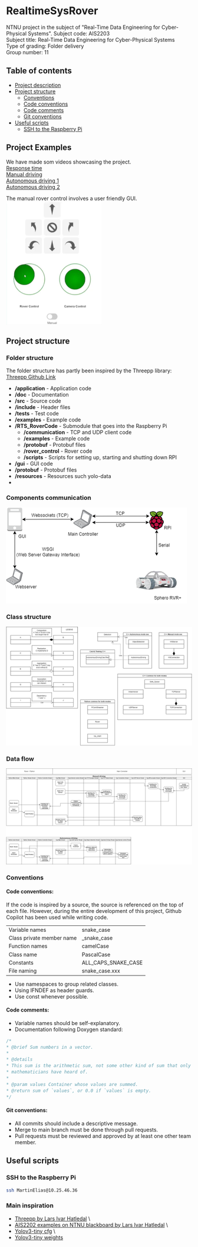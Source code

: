 # RealtimeSysRover

NTNU project in the subject of "Real-Time Data Engineering for Cyber-Physical Systems".
Subject code: AIS2203 \
Subject title: Real-Time Data Engineering for Cyber-Physical Systems \
Type of grading: Folder delivery \
Group number: 11 

## Table of contents

- [Project description](#project-description)
- [Project structure](#project-structure)
  - [Conventions](#conventions)
  - [Code conventions](#code-conventions)
  - [Code comments](#code-comments)
  - [Git conventions](#git-conventions)
- [Useful scripts](#useful-scripts)
  - [SSH to the Raspberry Pi](#ssh-to-the-raspberry-pi)

## Project Examples
We have made som videos showcasing the project. \
[Response time](https://studntnu-my.sharepoint.com/:v:/g/personal/eliaswr_ntnu_no/EWi87b_iyIZOrnc9ruWKOOwBVUZs_E4Y96bD6tWY3gBKdA?nav=eyJyZWZlcnJhbEluZm8iOnsicmVmZXJyYWxBcHAiOiJPbmVEcml2ZUZvckJ1c2luZXNzIiwicmVmZXJyYWxBcHBQbGF0Zm9ybSI6IldlYiIsInJlZmVycmFsTW9kZSI6InZpZXciLCJyZWZlcnJhbFZpZXciOiJNeUZpbGVzTGlua0NvcHkifX0&e=PATrOl) \
[Manual driving](https://studntnu-my.sharepoint.com/:v:/g/personal/eliaswr_ntnu_no/Eb-q8U6NuvJPrBZSrzLcNmcBFaxeD-pxMTY2YjhxNBq3UA?nav=eyJyZWZlcnJhbEluZm8iOnsicmVmZXJyYWxBcHAiOiJPbmVEcml2ZUZvckJ1c2luZXNzIiwicmVmZXJyYWxBcHBQbGF0Zm9ybSI6IldlYiIsInJlZmVycmFsTW9kZSI6InZpZXciLCJyZWZlcnJhbFZpZXciOiJNeUZpbGVzTGlua0NvcHkifX0&e=dyemB7) \
[Autonomous driving 1](https://studntnu-my.sharepoint.com/:v:/g/personal/eliaswr_ntnu_no/EZTqBmYpsdZKnpgTVYWuvLMBaKTEVB1FwYP3FEAcLXWxTA?nav=eyJyZWZlcnJhbEluZm8iOnsicmVmZXJyYWxBcHAiOiJPbmVEcml2ZUZvckJ1c2luZXNzIiwicmVmZXJyYWxBcHBQbGF0Zm9ybSI6IldlYiIsInJlZmVycmFsTW9kZSI6InZpZXciLCJyZWZlcnJhbFZpZXciOiJNeUZpbGVzTGlua0NvcHkifX0&e=LZ4rJW) \
[Autonomous driving 2](https://studntnu-my.sharepoint.com/:v:/g/personal/eliaswr_ntnu_no/EQAXbACmU9JHkahWcl4XfPUBKJYO0LnO-uvwaiEMVzMghw?nav=eyJyZWZlcnJhbEluZm8iOnsicmVmZXJyYWxBcHAiOiJPbmVEcml2ZUZvckJ1c2luZXNzIiwicmVmZXJyYWxBcHBQbGF0Zm9ybSI6IldlYiIsInJlZmVycmFsTW9kZSI6InZpZXciLCJyZWZlcnJhbFZpZXciOiJNeUZpbGVzTGlua0NvcHkifX0&e=NOCe5m)

The manual rover control involves a user friendly GUI. \
![img.png](doc/images/gui.png)


## Project structure

### Folder structure
The folder structure has partly been inspired by the Threepp library: \
[Threepp Github Link](https://github.com/markaren/threepp/blob/master/.github/workflows/config.yml)

* **/application** - Application code
* **/doc** - Documentation
* **/src** - Source code
* **/include** - Header files
* **/tests** - Test code
* **/examples** - Example code
* **/RTS_RoverCode** - Submodule that goes into the Raspberry Pi
  * **/communication** - TCP and UDP client code
  * **/examples** - Example code
  * **/protobuf** - Protobuf files
  * **/rover_control** - Rover code
  * **/scripts** - Scripts for setting up, starting and shutting down RPI
* **/gui** - GUI code
* **/protobuf** - Protobuf files
* **/resources** - Resources such yolo-data
* 
### Components communication
![img.png](doc/images/components_communication.png)

### Class structure
![img.png](doc/images/class_diagram.png)

### Data flow
![img.png](doc/images/dataflow_diagram.png)



### Conventions

#### Code conventions:
If the code is inspired by a source, the source is referenced on the top of each file.
However, during the entire development of this project, Github Copilot has been used while writing code.

|                           |                     |
|---------------------------|---------------------|
| Variable names            | snake_case          |
| Class private member name | _snake_case         |
| Function names            | camelCase           |  
| Class name                | PascalCase          |
| Constants                 | ALL_CAPS_SNAKE_CASE |
| File naming               | snake_case.xxx      |

* Use namespaces to group related classes.
* Using IFNDEF as header guards.
* Use const whenever possible.

#### Code comments:
* Variable names should be self-explanatory.
* Documentation following Doxygen standard:
``` c++
/*
* @brief Sum numbers in a vector.
* 
* @details
* This sum is the arithmetic sum, not some other kind of sum that only
* mathematicians have heard of.
* 
* @param values Container whose values are summed.
* @return sum of `values`, or 0.0 if `values` is empty.
*/
```

#### Git conventions:
* All commits should include a descriptive message.
* Merge to main branch must be done through pull requests.
* Pull requests must be reviewed and approved by at least one other team member.
## Useful scripts

### SSH to the Raspberry Pi
``` bash
ssh MartinElias@10.25.46.36
```

### Main inspiration
* [Threepp by Lars Ivar Hatledal](https://github.com/markaren/threepp) \
* [AIS2202 examples on NTNU blackboard by Lars Ivar Hatledal](https://github.com/AIS2203-H-2023/) \
* [Yolov3-tiny cfg](https://github.com/pjreddie/darknet/blob/master/cfg/yolov3-tiny.cfg) \
* [Yolov3-tiny weights](https://pjreddie.com/media/files/yolov3-tiny.weights)